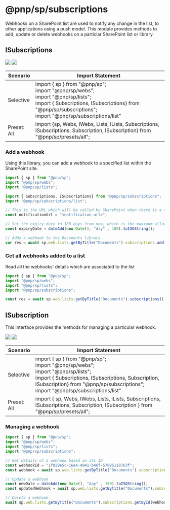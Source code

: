 # @pnp/sp/subscriptions

Webhooks on a SharePoint list are used to notify any change in the list, to other applications using a push model. This module provides methods to add, update or delete webhooks on a particlar SharePoint list or library.

## ISubscriptions

[![](https://img.shields.io/badge/Invokable-informational.svg)](../concepts/invokable.md) [![](https://img.shields.io/badge/Selective%20Imports-informational.svg)](../concepts/selective-imports.md)

| Scenario    | Import Statement                                                                                                                                                                                                           |
| ----------- | -------------------------------------------------------------------------------------------------------------------------------------------------------------------------------------------------------------------------- |
| Selective   | import { sp } from "@pnp/sp";<br />import "@pnp/sp/webs";<br />import "@pnp/sp/lists";<br />import { Subscriptions, ISubscriptions} from "@pnp/sp/subscriptions";<br />import "@pnp/sp/subscriptions/list" |
| Preset: All | import {sp, Webs, IWebs, Lists, ILists, Subscriptions, ISubscriptions, Subscription, ISubscription} from "@pnp/sp/presets/all";                                                                                            |


### Add a webhook

Using this library, you can add a webhook to a specified list within the SharePoint site.

```TypeScript
import { sp } from "@pnp/sp";
import "@pnp/sp/webs";
import "@pnp/sp/lists";

import { Subscriptions, ISubscriptions} from "@pnp/sp/subscriptions";
import "@pnp/sp/subscriptions/list";

// This is the URL which will be called by SharePoint when there is a change in the list
const notificationUrl = "<notification-url>";

// Set the expiry date to 180 days from now, which is the maximum allowed for the webhook expiry date.
const expiryDate = dateAdd(new Date(), "day" , 180).toISOString();

// Adds a webhook to the Documents library
var res = await sp.web.lists.getByTitle("Documents").subscriptions.add(notificationUrl,expiryDate);
```

### Get all webhooks added to a list

Read all the webhooks' details which are associated to the list

```TypeScript
import { sp } from "@pnp/sp";
import "@pnp/sp/webs";
import "@pnp/sp/lists";
import "@pnp/sp/subscriptions";

const res = await sp.web.lists.getByTitle("Documents").subscriptions();
```

## ISubscription

This interface provides the methods for managing a particular webhook.

[![](https://img.shields.io/badge/Invokable-informational.svg)](../concepts/invokable.md) [![](https://img.shields.io/badge/Selective%20Imports-informational.svg)](../concepts/selective-imports.md)

| Scenario    | Import Statement                                                                                                                                                                                                                                        |
| ----------- | ------------------------------------------------------------------------------------------------------------------------------------------------------------------------------------------------------------------------------------------------------- |
| Selective   | import { sp } from "@pnp/sp";<br />import "@pnp/sp/webs";<br />import "@pnp/sp/lists";<br />import { Subscriptions, ISubscriptions, Subscription, ISubscription} from "@pnp/sp/subscriptions";<br />import "@pnp/sp/subscriptions/list" |
| Preset: All | import { sp, Webs, IWebs, Lists, ILists, Subscriptions, ISubscriptions, Subscription, ISubscription } from "@pnp/sp/presets/all";                                                                                                                       |

### Managing a webhook

```TypeScript
import { sp } from "@pnp/sp";
import "@pnp/sp/webs";
import "@pnp/sp/lists";
import "@pnp/sp/subscriptions";

// Get details of a webhook based on its ID
const webhookId = "1f029e5c-16e4-4941-b46f-67895118763f";
const webhook = await sp.web.lists.getByTitle("Documents").subscriptions.getById(webhookId)();

// Update a webhook
const newDate = dateAdd(new Date(), "day" , 150).toISOString();
const updatedWebhook = await sp.web.lists.getByTitle("Documents").subscriptions.getById(webhookId).update(newDate);

// Delete a webhook
await sp.web.lists.getByTitle("Documents").subscriptions.getById(webhookId).delete();
```